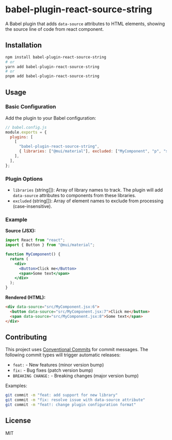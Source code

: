 # babel-plugin-react-source-string

A Babel plugin that adds `data-source` attributes to HTML elements, showing the source line of code from react component.

## Installation

```bash
npm install babel-plugin-react-source-string
# or
yarn add babel-plugin-react-source-string
# or
pnpm add babel-plugin-react-source-string
```

## Usage

### Basic Configuration

Add the plugin to your Babel configuration:

```javascript
// babel.config.js
module.exports = {
  plugins: [
    [
      "babel-plugin-react-source-string",
      { libraries: ["@mui/material"], excluded: ["MyComponent", "p", "span"] },
    ],
  ],
};
```

### Plugin Options

- `libraries` (string[]): Array of library names to track. The plugin will add `data-source` attributes to components from these libraries.
- `excluded` (string[]): Array of element names to exclude from processing (case-insensitive).

### Example

**Source (JSX):**

```jsx
import React from "react";
import { Button } from "@mui/material";

function MyComponent() {
  return (
    <div>
      <Button>Click me</Button>
      <span>Some text</span>
    </div>
  );
}
```

**Rendered (HTML):**

```html
<div data-source="src/MyComponent.jsx:6">
  <button data-source="src/MyComponent.jsx:7">Click me</button>
  <span data-source="src/MyComponent.jsx:8">Some text</span>
</div>
```

## Contributing

This project uses [Conventional Commits](https://www.conventionalcommits.org/) for commit messages. The following commit types will trigger automatic releases:

- `feat:` - New features (minor version bump)
- `fix:` - Bug fixes (patch version bump)
- `BREAKING CHANGE:` - Breaking changes (major version bump)

Examples:

```bash
git commit -m "feat: add support for new library"
git commit -m "fix: resolve issue with data-source attribute"
git commit -m "feat!: change plugin configuration format"
```

## License

MIT
